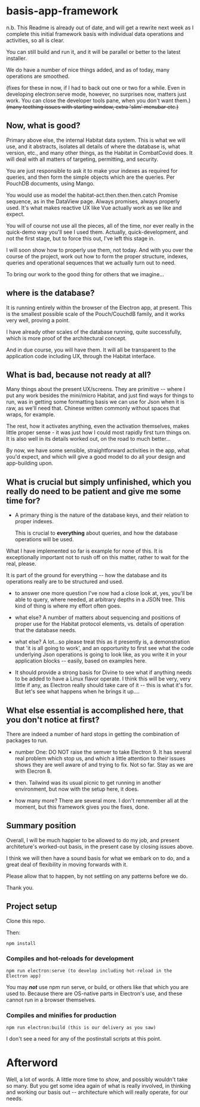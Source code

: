 # basis-app-framework

n.b. This Readme is already out of date, and will get a rewrite next week as I complete this initial framework basis with individual data operations and activities, so all is clear.

You can still build and run it, and it will be parallel or better to the latest installer.

We do have a number of nice things added, and as of today, many operations are smoothed.

(fixes for these in now, if I had to back out one or two for a while. Even in developing electron:serve mode, however, no surprises now, matters just work. You can close the developer tools pane, when you don't want them.)
~~(many teething issues with starting window, extra 'slim' menubar etc.)~~

## Now, what is good?

 Primary above else, the internal Habitat data system. This is what we will use, and it abstracts, isolates all details of where the database is, what version, etc., and many other things, as the Habitat in CombatCovid does.  It will deal with all matters of targeting, permitting, and security.
 
 You are just responsible to ask it to make your indexes as required for queries, and then form the simple objects which are the queries. Per PouchDB documents, using Mango.
 
 You would use as model the habitat-act.then.then.then.catch Promise sequence, as in the DataView page. Always promises, always properly used. It's what makes reactive UX like Vue actually work as we like and expect. 
 
 You will of course not use all the pieces, all of the time, nor ever really in the quick-demo way you'll see I used them. Actually, quick-development, and not the first stage, but to force this out, I've left this stage in.
 
 I will soon show how to properly use them, not today. And with you over the course of the project, work out how to form the proper structure, indexes, queries and operational sequences that we actually turn out to need. 
 
 To bring our work to the good thing for others that we imagine...
 
 ## where is the database?
 
 It is running entirely within the browser of the Electron app, at present. This is the smallest possible scale of the Pouch/CouchdB family, and it works very well, proving a point.
 
 I have already other scales of the database running, quite successfully, which is more proof of the architectural concept. 
 
 And in due course, you will have them. It will all be transparent to the application code including UX, through the Habitat interface.
 
## What is bad, because not ready at all?

Many things about the present UX/screens. They are primitive -- where I put any work besides the mini/micro Habitat, and just find ways for things to run, was in getting some formatting basis we can use for Json when it is raw, as we'll need that. Chinese written commonly without spaces that wraps, for example.

The rest, how it activates anything, even the activation themselves, makes little proper sense - it was just how I could most rapidly first turn things on. It is also well in its details worked out, on the road to much better...
 
By now, we have some sensible, straightforward activities in the app, what you'd expect, and which will give a good model to do all your design and app-building upon.
  
## What is crucial but simply unfinished, which you really do need to be patient and give me some time for?
  
- A primary thing is the nature of the database keys, and their relation to proper indexes.
  
  This is crucial to **everything** about queries, and how the database operations will be used.  
  
What I have implemented so far is example for none of this. It is exceptionally important not to rush off on this matter, rather to wait for the real, please. 

It is part of the ground for everything -- how the database and its operations really are to be structured and used.

- to answer one more question I've now had a close look at, yes, you'll be able to query, where needed, at arbitrary depths in a JSON tree. This kind of thing is where my effort often goes.
  
- what else? A number of matters about sequencing and positions of proper use for the Habitat protocol elements, vs. details of operation that the database needs.

- what else?  A lot...so please treat this as it presently is, a demonstration that 'it is all going to work', and an opportunity to first see what the code underlying Json operations is going to look like, as you write it in your application blocks -- easily, based on examples here.

- It should provide a strong basis for Divine to see what if anything needs to be added to have a Linux flavor operate. I think this will be very, very little if any, as Electron really should take care of it -- this is what it's for. But let's see what happens when he brings it up.... 

## What else essential is accomplished here, that you don't notice at first?

There are indeed a number of hard stops in getting the combination of packages to run.

- number One:  DO NOT raise the semver to take Electron 9. It has several real problem which stop us, and which a little attention to their issues shows they are well aware of and trying to fix. Not so far. Stay as we are with Elecron 8.

- then. Tailwind was its usual picnic to get running in another environment, but now with the setup here, it does.

- how many more? There are several more. I don't remmember all at the moment, but this framework gives you the fixes, done.

## Summary position

Overall, I will be much happier to be allowed to do my job, and present architeture's worked-out basis, in the present case by closing issues above. 

I think we will then have a sound basis for what we embark on to do, and a great deal of flexibility in moving forwards with it. 

Please allow that to happen, by not settling on any patterns before we do. 

Thank you.

## Project setup

Clone this repo. 

Then:

```
npm install
```

### Compiles and hot-reloads for development
```
npm run electron:serve (to develop including hot-reload in the Electron app)
```

You may ***not*** use npm run serve, or build, or others like that which you are used to. Because there are OS-native parts in Electron's use, and these cannot run in a browser themselves. 

### Compiles and minifies for production
```
npm run electron:build (this is our delivery as you saw)

```

I don't see a need for any of the postinstall scripts at this point.

# Afterword

Well, a lot of words. A little more time to *show*, and possibly wouldn't take so many. But you get some idea again of what is really involved, in thinking and working our basis out -- architecture which will really operate, for our needs. 
